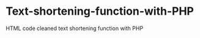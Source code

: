 # Text-shortening-function-with-PHP
HTML code cleaned text shortening function with PHP

<?php
$new_content = ShortenIt($content, 99);
?>